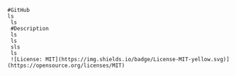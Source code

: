 
    #GitHub
    ls
     ls
     #Description
     ls
     ls 
     sls
     ls
     ![License: MIT](https://img.shields.io/badge/License-MIT-yellow.svg)](https://opensource.org/licenses/MIT)